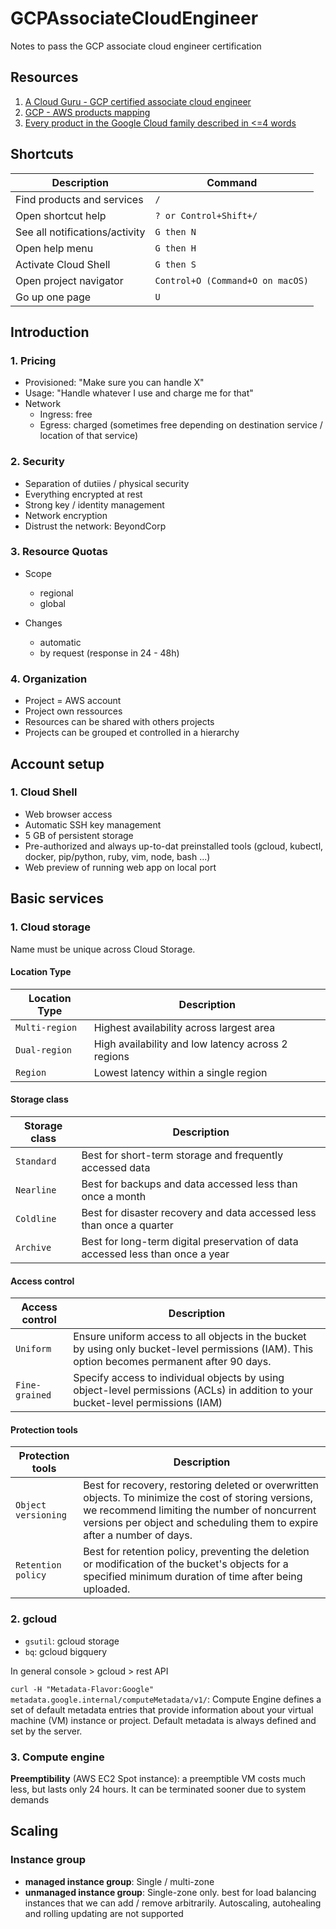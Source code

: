 # GCPAssociateCloudEngineer
Notes to pass the GCP associate cloud engineer certification

## Resources
1. [A Cloud Guru - GCP certified associate cloud engineer](https://learn.acloud.guru/course/gcp-certified-associate-cloud-engineer)
2. [GCP - AWS products mapping](https://cloud.google.com/free/docs/aws-azure-gcp-service-comparison)
3. [Every product in the Google Cloud family described in <=4 words](https://github.com/priyankavergadia/google-cloud-4-words)

## Shortcuts

| Description | Command |
| --- | --- |
| Find products and services | `/` |
| Open shortcut help | `? or Control+Shift+/` |
| See all notifications/activity | `G then N` |
| Open help menu | `G then H` |
| Activate Cloud Shell | `G then S` |
| Open project navigator | `Control+O (Command+O on macOS)` |
| Go up one page | `U` |

## Introduction

### 1. Pricing

- Provisioned: "Make sure you can handle X"
- Usage: "Handle whatever I use and charge me for that"
- Network
  - Ingress: free
  - Egress: charged (sometimes free depending on destination service / location of that service)

### 2. Security

- Separation of dutiies / physical security
- Everything encrypted at rest
- Strong key / identity management
- Network encryption
- Distrust the network: BeyondCorp

### 3. Resource Quotas

- Scope
  - regional
  - global

- Changes
  - automatic
  - by request (response in 24 - 48h)

### 4. Organization

- Project = AWS account
- Project own ressources
- Resources can be shared with others projects
- Projects can be grouped et controlled in a hierarchy

## Account setup

### 1. Cloud Shell

- Web browser access
- Automatic SSH key management
- 5 GB of persistent storage
- Pre-authorized and always up-to-dat preinstalled tools (gcloud, kubectl, docker, pip/python, ruby, vim, node, bash ...)
- Web preview of running web app on local port

## Basic services

### 1. Cloud storage

Name must be unique across Cloud Storage.

#### Location Type
| Location Type | Description |
| --- | --- |
| `Multi-region` | Highest availability across largest area |
| `Dual-region` | High availability and low latency across 2 regions |
| `Region` | Lowest latency within a single region |

#### Storage class
| Storage class | Description |
| --- | --- |
| `Standard` | Best for short-term storage and frequently accessed data |
| `Nearline` | Best for backups and data accessed less than once a month |
| `Coldline` | Best for disaster recovery and data accessed less than once a quarter |
| `Archive` | Best for long-term digital preservation of data accessed less than once a year |

#### Access control
| Access control | Description |
| ----- | --- |
| `Uniform` | Ensure uniform access to all objects in the bucket by using only bucket-level permissions (IAM). This option becomes permanent after 90 days. |
| `Fine-grained` | Specify access to individual objects by using object-level permissions (ACLs) in addition to your bucket-level permissions (IAM) |


#### Protection tools

| Protection tools | Description |
| --- | --- |
| `Object versioning` | Best for recovery, restoring deleted or overwritten objects. To minimize the cost of storing versions, we recommend limiting the number of noncurrent versions per object and scheduling them to expire after a number of days. |
| `Retention policy` | Best for retention policy, preventing the deletion or modification of the bucket's objects for a specified minimum duration of time after being uploaded.  |

### 2. gcloud

- `gsutil`: gcloud storage
- `bq`: gcloud bigquery

In general console > gcloud > rest API

`curl -H "Metadata-Flavor:Google" metadata.google.internal/computeMetadata/v1/`: Compute Engine defines a set of default metadata entries that provide information about your virtual machine (VM) instance or project. Default metadata is always defined and set by the server.

### 3. Compute engine

**Preemptibility** (AWS EC2 Spot instance): a preemptible VM costs much less, but lasts only 24 hours. It can be terminated sooner due to system demands


## Scaling

### Instance group

- **managed instance group**: Single / multi-zone
- **unmanaged instance group**: Single-zone only. best for load balancing instances that we can add / remove arbitrarily. Autoscaling, autohealing and rolling updating are not supported
